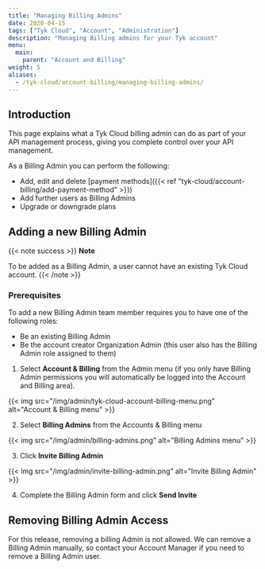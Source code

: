 ```yaml
---
title: "Managing Billing Admins"
date: 2020-04-15
tags: ["Tyk Cloud", "Account", "Administration"]
description: "Managing Billing admins for your Tyk account"
menu:
  main:
    parent: "Account and Billing"
weight: 5
aliases:
  - /tyk-cloud/account-billing/managing-billing-admins/
---
```


## Introduction

This page explains what a Tyk Cloud billing admin can do as part of your API management process, giving you complete control over your API management.

As a Billing Admin you can perform the following:

- Add, edit and delete [payment methods]({{< ref "tyk-cloud/account-billing/add-payment-method" >}})
- Add further users as Billing Admins
- Upgrade or downgrade plans

## Adding a new Billing Admin

{{< note success >}}
**Note**

To be added as a Billing Admin, a user cannot have an existing Tyk Cloud account.
{{< /note >}}

### Prerequisites

To add a new Billing Admin team member requires you to have one of the following roles:

- Be an existing Billing Admin
- Be the account creator Organization Admin (this user also has the Billing Admin role assigned to them)

1. Select **Account & Billing** from the Admin menu (if you only have Billing Admin permissions you will automatically be logged into the Account and Billing area).

{{< img src="/img/admin/tyk-cloud-account-billing-menu.png" alt="Account & Billing menu" >}}

2. Select **Billing Admins** from the Accounts & Billing menu

{{< img src="/img/admin/billing-admins.png" alt="Billing Admins menu" >}}

3. Click **Invite Billing Admin**

{{< img src="/img/admin/invite-billing-admin.png" alt="Invite Billing Admin" >}}

4. Complete the Billing Admin form and click **Send Invite**

## Removing Billing Admin Access

For this release, removing a billing Admin is not allowed. We can remove a Billing Admin manually, so contact your Account Manager if you need to remove a Billing Admin user.

